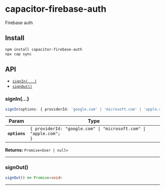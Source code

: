 # capacitor-firebase-auth

Firebase auth

## Install

```bash
npm install capacitor-firebase-auth
npx cap sync
```

## API

<docgen-index>

* [`signIn(...)`](#signin)
* [`signOut()`](#signout)

</docgen-index>

<docgen-api>
<!--Update the source file JSDoc comments and rerun docgen to update the docs below-->

### signIn(...)

```typescript
signIn(options: { providerId: 'google.com' | 'microsoft.com' | 'apple.com'; }) => Promise<firebase.User | null>
```

| Param         | Type                                                                         |
| ------------- | ---------------------------------------------------------------------------- |
| **`options`** | <code>{ providerId: "google.com" \| "microsoft.com" \| "apple.com"; }</code> |

**Returns:** <code>Promise&lt;User | null&gt;</code>

--------------------


### signOut()

```typescript
signOut() => Promise<void>
```

--------------------

</docgen-api>

